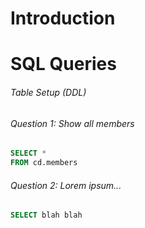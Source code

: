 # Introduction

# SQL Queries

###### Table Setup (DDL)

###### Question 1: Show all members 
```sql
SELECT *
FROM cd.members
```


###### Question 2: Lorem ipsum...
```sql
SELECT blah blah 
```


